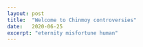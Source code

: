 ```yaml
---
layout: post
title:  "Welcome to Chinmoy controversies"
date:   2020-06-25
excerpt: "eternity misfortune human"
---
```

